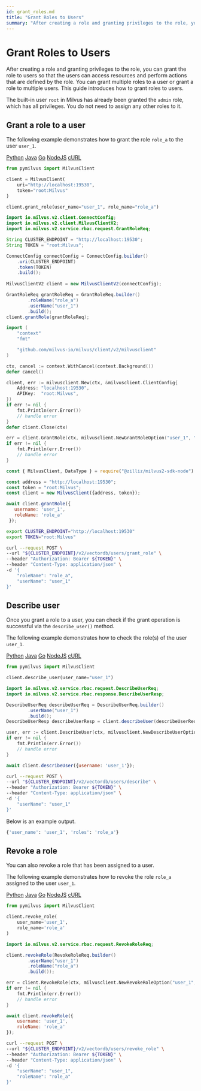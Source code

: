 ```yaml
---
id: grant_roles.md
title: "Grant Roles to Users"
summary: "After creating a role and granting privileges to the role, you can grant the role to users so that the users can access resources and perform actions that are defined by the role. You can grant multiple roles to a user or grant a role to multiple users. This guide introduces how to grant roles to users."
---
```


# Grant Roles to Users

After creating a role and granting privileges to the role, you can grant the role to users so that the users can access resources and perform actions that are defined by the role. You can grant multiple roles to a user or grant a role to multiple users. This guide introduces how to grant roles to users.

The built-in user `root` in Milvus has already been granted the `admin` role, which has all privileges. You do not need to assign any other roles to it.

## Grant a role to a user

The following example demonstrates how to grant the role `role_a` to the user `user_1`.

<div class="multipleCode">
    <a href="#python">Python</a>
    <a href="#java">Java</a>
    <a href="#go">Go</a>
    <a href="#javascript">NodeJS</a>
    <a href="#bash">cURL</a>
</div>

```python
from pymilvus import MilvusClient

client = MilvusClient(
    uri="http://localhost:19530",
    token="root:Milvus"
)

client.grant_role(user_name="user_1", role_name="role_a")
```

```java
import io.milvus.v2.client.ConnectConfig;
import io.milvus.v2.client.MilvusClientV2;
import io.milvus.v2.service.rbac.request.GrantRoleReq;

String CLUSTER_ENDPOINT = "http://localhost:19530";
String TOKEN = "root:Milvus";

ConnectConfig connectConfig = ConnectConfig.builder()
    .uri(CLUSTER_ENDPOINT)
    .token(TOKEN)
    .build();
    
MilvusClientV2 client = new MilvusClientV2(connectConfig);

GrantRoleReq grantRoleReq = GrantRoleReq.builder()
        .roleName("role_a")
        .userName("user_1")
        .build();
client.grantRole(grantRoleReq);
```

```go
import (
    "context"
    "fmt"

    "github.com/milvus-io/milvus/client/v2/milvusclient"
)

ctx, cancel := context.WithCancel(context.Background())
defer cancel()

client, err := milvusclient.New(ctx, &milvusclient.ClientConfig{
    Address: "localhost:19530",
    APIKey:  "root:Milvus",
})
if err != nil {
    fmt.Println(err.Error())
    // handle error
}
defer client.Close(ctx)

err = client.GrantRole(ctx, milvusclient.NewGrantRoleOption("user_1", "role_a"))
if err != nil {
    fmt.Println(err.Error())
    // handle error
}
```

```javascript
const { MilvusClient, DataType } = require("@zilliz/milvus2-sdk-node")

const address = "http://localhost:19530";
const token = "root:Milvus";
const client = new MilvusClient({address, token});

await client.grantRole({
   username: 'user_1',
   roleName: 'role_a'
 });
```

```bash
export CLUSTER_ENDPOINT="http://localhost:19530"
export TOKEN="root:Milvus"

curl --request POST \
--url "${CLUSTER_ENDPOINT}/v2/vectordb/users/grant_role" \
--header "Authorization: Bearer ${TOKEN}" \
--header "Content-Type: application/json" \
-d '{
    "roleName": "role_a",
    "userName": "user_1"
}'
```

## Describe user

Once you grant a role to a user, you can check if the grant operation is successful via the `describe_user()` method.

The following example demonstrates how to check the role(s) of the user `user_1`.

<div class="multipleCode">
    <a href="#python">Python</a>
    <a href="#java">Java</a>
    <a href="#go">Go</a>
    <a href="#javascript">NodeJS</a>
    <a href="#bash">cURL</a>
</div>

```python
from pymilvus import MilvusClient

client.describe_user(user_name="user_1")
```

```java
import io.milvus.v2.service.rbac.request.DescribeUserReq;
import io.milvus.v2.service.rbac.response.DescribeUserResp;

DescribeUserReq describeUserReq = DescribeUserReq.builder()
        .userName("user_1")
        .build();
DescribeUserResp describeUserResp = client.describeUser(describeUserReq);
```

```go
user, err := client.DescribeUser(ctx, milvusclient.NewDescribeUserOption("user_1"))
if err != nil {
    fmt.Println(err.Error())
    // handle error
}
```

```javascript
await client.describeUser({username: 'user_1'});
```

```bash
curl --request POST \
--url "${CLUSTER_ENDPOINT}/v2/vectordb/users/describe" \
--header "Authorization: Bearer ${TOKEN}" \
--header "Content-Type: application/json" \
-d '{
    "userName": "user_1"
}'
```

Below is an example output.

```bash
{'user_name': 'user_1', 'roles': 'role_a'}
```

## Revoke a role

You can also revoke a role that has been assigned to a user.

The following example demonstrates how to revoke the role `role_a` assigned to the user `user_1`.

<div class="multipleCode">
    <a href="#python">Python</a>
    <a href="#java">Java</a>
    <a href="#go">Go</a>
    <a href="#javascript">NodeJS</a>
    <a href="#bash">cURL</a>
</div>

```python
from pymilvus import MilvusClient

client.revoke_role(
    user_name='user_1',
    role_name='role_a'
)
```

```java
import io.milvus.v2.service.rbac.request.RevokeRoleReq;

client.revokeRole(RevokeRoleReq.builder()
        .userName("user_1")
        .roleName("role_a")
        .build());
```

```go
err = client.RevokeRole(ctx, milvusclient.NewRevokeRoleOption("user_1", "role_a"))
if err != nil {
    fmt.Println(err.Error())
    // handle error
}
```

```javascript
await client.revokeRole({
    username: 'user_1',
    roleName: 'role_a'
});
```

```bash
curl --request POST \
--url "${CLUSTER_ENDPOINT}/v2/vectordb/users/revoke_role" \
--header "Authorization: Bearer ${TOKEN}" \
--header "Content-Type: application/json" \
-d '{
    "userName": "user_1",
    "roleName": "role_a"
}'
```

